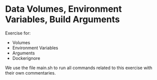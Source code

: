 # Data Volumes, Environment Variables, Build Arguments

Exercise for:

- Volumes
- Environment Variables
- Arguments
- Dockerignore

We use the file main.sh to run all commands related to this exercise with their own commentaries.